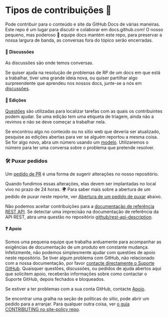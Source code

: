 # Tipos de contribuições :memo:
Pode contribuir para o conteúdo e site da GitHub Docs de várias maneiras. Este repo é um lugar para discutir e colaborar em docs.github.com! O nosso pequeno, mas poderoso :muscle: equipe docs mantém este repo, para preservar a nossa largura de banda, as conversas fora do tópico serão encerradas.

#### :mega: Discussões
As discussões são onde temos conversas.

Se quiser ajuda na resolução de problemas de RP de um docs em que está a trabalhar, tiver uma grande ideia nova, ou quiser partilhar algo surpreendente que aprendeu nos nossos docs, junte-se a nós em [discussões](https://github.com/github/docs/discussions).

#### :lady_beetle: Edições
[Questões](https://docs.github.com/en/github/managing-your-work-on-github/about-issues) são utilizadas para localizar tarefas com as quais os contribuintes podem ajudar. Se uma edição tem uma etiqueta de triagem, ainda não a revimos e não se deve começar a trabalhar nela.

Se encontrou algo no conteúdo ou no sítio web que deveria ser atualizado, pesquise as edições abertas para ver se alguém reportou a mesma coisa. Se for algo novo, abra um número usando um [modelo](https://github.com/github/docs/issues/new/choose). Utilizaremos o número para ter uma conversa sobre o problema que pretende resolver.

### :hammer_and_wrench: Puxar pedidos
Um [pedido de PR](https://docs.github.com/en/github/collaborating-with-issues-and-pull-requests/about-pull-requests) é uma forma de sugerir alterações no nosso repositório.

Quando fundimos essas alterações, elas devem ser implantadas no local vivo no prazo de 24 horas. :earth_africa: Para saber mais sobre a abertura de um pedido de puxar neste reporte, ver [Abertura de um pedido de puxar](#opening-a-pull-request) abaixo.

Não podemos aceitar contribuições para a [documentação de referência REST API](https://docs.github.com/en/rest/reference). Se detectar uma imprecisão na documentação de referência da API REST, abra uma questão no repositório [github/rest-api-description](https://github.com/github/rest-api-description/issues/new?template=schema-inaccuracy.md).

#### :question: Apoio
Somos uma pequena equipe que trabalha arduamente para acompanhar as exigências de documentação de um produto em constante mudança. Infelizmente, não podemos simplesmente ajudar com questões de apoio neste repositório. Se tiver algum problema com GitHub, não relacionado com a nossa documentação, por favor [contacte directamente o Suporte GitHub](https://support.github.com/contact). Quaisquer questões, discussões, ou pedidos de ajuda abertos aqui que solicitem apoio, receberão informações sobre como contactar o Suporte GitHub, depois fechados e bloqueados.

Se estiver a ter problemas com a sua conta GitHub, contacte [Apoio](https://github.com/Sthaynny/habilitacao_quiz/new/main/.github/contribution.md).


Se encontrar uma gralha na seção de políticas do sítio, pode abrir um pedido para a arranjar. Para qualquer outra coisa, ver [o guia CONTRIBUTING no site-policy repo](https://github.com/github/site-policy/blob/main/CONTRIBUTING.md).
